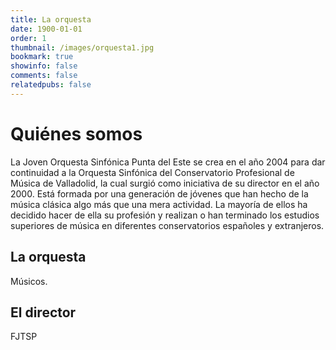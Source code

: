 ```yaml
---
title: La orquesta
date: 1900-01-01
order: 1
thumbnail: /images/orquesta1.jpg
bookmark: true
showinfo: false
comments: false
relatedpubs: false
---
```

# Quiénes somos
La Joven Orquesta Sinfónica Punta del Este se crea en el año 2004 para dar continuidad a la Orquesta Sinfónica del Conservatorio Profesional de Música de Valladolid, la cual surgió como iniciativa de su director en el año 2000. Está formada por una generación de jóvenes que han hecho de la música clásica algo más que una mera actividad. La mayoría de ellos ha decidido hacer de ella su profesión y realizan o han terminado los estudios superiores de música en diferentes conservatorios españoles y extranjeros.
## La orquesta
Músicos.
## El director
FJTSP

